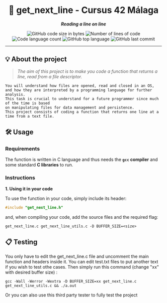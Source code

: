 <h1 align="center">
	📖 get_next_line - Cursus 42 Málaga
</h1>

<p align="center">
	<b><i>Reading a line on line</i></b><br>
</p>

<p align="center">
	<img alt="GitHub code size in bytes" src="https://img.shields.io/github/languages/code-size/Falitomal/get_next_line?color=lightblue" />
	<img alt="Number of lines of code" src="https://img.shields.io/tokei/lines/github/Falitomal/get_next_line?color=critical" />
	<img alt="Code language count" src="https://img.shields.io/github/languages/count/Falitomal/get_next_line?color=yellow" />
	<img alt="GitHub top language" src="https://img.shields.io/github/languages/top/Falitomal/get_next_line?color=blue" />
	<img alt="GitHub last commit" src="https://img.shields.io/github/last-commit/Falitomal/get_next_line?color=green" />
</p>


---

## 💡 About the project

> _The aim of this project is to make you code a function that returns a line, read from a file descriptor._

	You will understand how files are opened, read and closed in an OS,
	and how they are interpreted by a programming language for further analysis.
	This task is crucial to understand for a future programmer since much of the time is based
	on manipulating files for data management and persistence.
	This project consists of coding a function that returns one line at a time from a text file.



## 🛠️ Usage

### Requirements

The function is written in C language and thus needs the **`gcc` compiler** and some standard **C libraries** to run.

### Instructions

**1. Using it in your code**

To use the function in your code, simply include its header:

```C
#include "get_next_line.h"
```

and, when compiling your code, add the source files and the required flag:

```shell
get_next_line.c get_next_line_utils.c -D BUFFER_SIZE=<size>
```

## 📋 Testing

You only have to edit the get_next_line.c file and uncomment the main function and headers inside it.
You can edit test.txt files to put another text if you wish to test othe cases.
Then simply run this command (change "xx" with desired buffer size) :

```shell
gcc -Wall -Werror -Wextra -D BUFFER_SIZE=xx get_next_line.c get_next_line_utils.c && ./a.out
```

Or you can also use this third party tester to fully test the project
